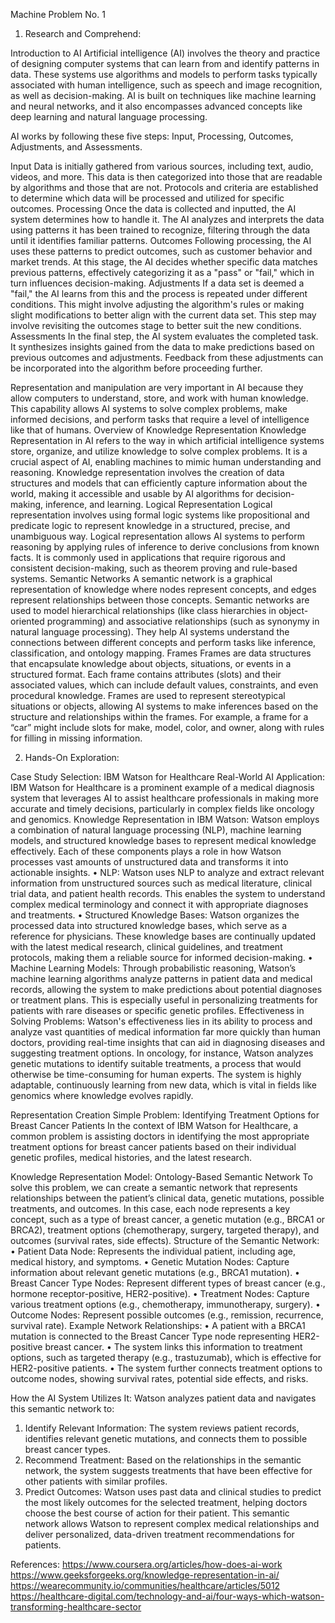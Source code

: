 Machine Problem No. 1
1. Research and Comprehend:
   
Introduction to AI
Artificial intelligence (AI) involves the theory and practice of designing computer systems that can learn from and identify patterns in data. These systems use algorithms and models to perform tasks typically associated with human intelligence, such as speech and image recognition, as well as decision-making. AI is built on techniques like machine learning and neural networks, and it also encompasses advanced concepts like deep learning and natural language processing.

AI works by following these five steps:  Input, Processing, Outcomes, Adjustments, and Assessments.

Input
Data is initially gathered from various sources, including text, audio, videos, and more. This data is then categorized into those that are readable by algorithms and those that are not. Protocols and criteria are established to determine which data will be processed and utilized for specific outcomes.
Processing
Once the data is collected and inputted, the AI system determines how to handle it. The AI analyzes and interprets the data using patterns it has been trained to recognize, filtering through the data until it identifies familiar patterns.
Outcomes
Following processing, the AI uses these patterns to predict outcomes, such as customer behavior and market trends. At this stage, the AI decides whether specific data matches previous patterns, effectively categorizing it as a "pass" or "fail," which in turn influences decision-making.
Adjustments
If a data set is deemed a "fail," the AI learns from this and the process is repeated under different conditions. This might involve adjusting the algorithm's rules or making slight modifications to better align with the current data set. This step may involve revisiting the outcomes stage to better suit the new conditions.
Assessments
In the final step, the AI system evaluates the completed task. It synthesizes insights gained from the data to make predictions based on previous outcomes and adjustments. Feedback from these adjustments can be incorporated into the algorithm before proceeding further.

Representation and manipulation are very important in AI because they allow computers to understand, store, and work with human knowledge. This capability allows AI systems to solve complex problems, make informed decisions, and perform tasks that require a level of intelligence like that of humans.
Overview of Knowledge Representation
Knowledge Representation in AI refers to the way in which artificial intelligence systems store, organize, and utilize knowledge to solve complex problems. It is a crucial aspect of AI, enabling machines to mimic human understanding and reasoning. Knowledge representation involves the creation of data structures and models that can efficiently capture information about the world, making it accessible and usable by AI algorithms for decision-making, inference, and learning.
Logical Representation
Logical representation involves using formal logic systems like propositional and predicate logic to represent knowledge in a structured, precise, and unambiguous way.
Logical representation allows AI systems to perform reasoning by applying rules of inference to derive conclusions from known facts. It is commonly used in applications that require rigorous and consistent decision-making, such as theorem proving and rule-based systems.
Semantic Networks
A semantic network is a graphical representation of knowledge where nodes represent concepts, and edges represent relationships between those concepts.
Semantic networks are used to model hierarchical relationships (like class hierarchies in object-oriented programming) and associative relationships (such as synonymy in natural language processing). They help AI systems understand the connections between different concepts and perform tasks like inference, classification, and ontology mapping.
Frames
Frames are data structures that encapsulate knowledge about objects, situations, or events in a structured format. Each frame contains attributes (slots) and their associated values, which can include default values, constraints, and even procedural knowledge.
Frames are used to represent stereotypical situations or objects, allowing AI systems to make inferences based on the structure and relationships within the frames. For example, a frame for a “car” might include slots for make, model, color, and owner, along with rules for filling in missing information.




2. Hands-On Exploration:
   
Case Study Selection: IBM Watson for Healthcare
Real-World AI Application:
IBM Watson for Healthcare is a prominent example of a medical diagnosis system that leverages AI to assist healthcare professionals in making more accurate and timely decisions, particularly in complex fields like oncology and genomics.
Knowledge Representation in IBM Watson:
Watson employs a combination of natural language processing (NLP), machine learning models, and structured knowledge bases to represent medical knowledge effectively. Each of these components plays a role in how Watson processes vast amounts of unstructured data and transforms it into actionable insights.
•	NLP: Watson uses NLP to analyze and extract relevant information from unstructured sources such as medical literature, clinical trial data, and patient health records. This enables the system to understand complex medical terminology and connect it with appropriate diagnoses and treatments.
•	Structured Knowledge Bases: Watson organizes the processed data into structured knowledge bases, which serve as a reference for physicians. These knowledge bases are continually updated with the latest medical research, clinical guidelines, and treatment protocols, making them a reliable source for informed decision-making.
•	Machine Learning Models: Through probabilistic reasoning, Watson’s machine learning algorithms analyze patterns in patient data and medical records, allowing the system to make predictions about potential diagnoses or treatment plans. This is especially useful in personalizing treatments for patients with rare diseases or specific genetic profiles.
Effectiveness in Solving Problems:
Watson's effectiveness lies in its ability to process and analyze vast quantities of medical information far more quickly than human doctors, providing real-time insights that can aid in diagnosing diseases and suggesting treatment options. In oncology, for instance, Watson analyzes genetic mutations to identify suitable treatments, a process that would otherwise be time-consuming for human experts. The system is highly adaptable, continuously learning from new data, which is vital in fields like genomics where knowledge evolves rapidly.

Representation Creation
Simple Problem: Identifying Treatment Options for Breast Cancer Patients
In the context of IBM Watson for Healthcare, a common problem is assisting doctors in identifying the most appropriate treatment options for breast cancer patients based on their individual genetic profiles, medical histories, and the latest research.

Knowledge Representation Model: Ontology-Based Semantic Network
To solve this problem, we can create a semantic network that represents relationships between the patient’s clinical data, genetic mutations, possible treatments, and outcomes. In this case, each node represents a key concept, such as a type of breast cancer, a genetic mutation (e.g., BRCA1 or BRCA2), treatment options (chemotherapy, surgery, targeted therapy), and outcomes (survival rates, side effects).
Structure of the Semantic Network:
•	Patient Data Node: Represents the individual patient, including age, medical history, and symptoms.
•	Genetic Mutation Nodes: Capture information about relevant genetic mutations (e.g., BRCA1 mutation).
•	Breast Cancer Type Nodes: Represent different types of breast cancer (e.g., hormone receptor-positive, HER2-positive).
•	Treatment Nodes: Capture various treatment options (e.g., chemotherapy, immunotherapy, surgery).
•	Outcome Nodes: Represent possible outcomes (e.g., remission, recurrence, survival rate).
Example Network Relationships:
•	A patient with a BRCA1 mutation is connected to the Breast Cancer Type node representing HER2-positive breast cancer.
•	The system links this information to treatment options, such as targeted therapy (e.g., trastuzumab), which is effective for HER2-positive patients.
•	The system further connects treatment options to outcome nodes, showing survival rates, potential side effects, and risks.


















How the AI System Utilizes It:
Watson analyzes patient data and navigates this semantic network to:
1.	Identify Relevant Information: The system reviews patient records, identifies relevant genetic mutations, and connects them to possible breast cancer types.
2.	Recommend Treatment: Based on the relationships in the semantic network, the system suggests treatments that have been effective for other patients with similar profiles.
3.	Predict Outcomes: Watson uses past data and clinical studies to predict the most likely outcomes for the selected treatment, helping doctors choose the best course of action for their patient.
This semantic network allows Watson to represent complex medical relationships and deliver personalized, data-driven treatment recommendations for patients.





References: 
https://www.coursera.org/articles/how-does-ai-work
https://www.geeksforgeeks.org/knowledge-representation-in-ai/
https://wearecommunity.io/communities/healthcare/articles/5012
https://healthcare-digital.com/technology-and-ai/four-ways-which-watson-transforming-healthcare-sector


